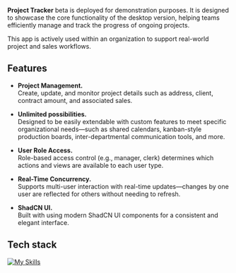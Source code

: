 <p><b>Project Tracker</b> beta is deployed for demonstration purposes. It is designed to showcase the core functionality of the desktop version, helping teams efficiently manage and track the progress of ongoing projects.</p> <p>This app is actively used within an organization to support real-world project and sales workflows.</p>

## Features
- **Project Management.**<br>
Create, update, and monitor project details such as address, client, contract amount, and associated sales. 

- **Unlimited possibilities.**<br>
 Designed to be easily extendable with custom features to meet specific organizational needs—such as shared calendars, kanban-style production boards, inter-departmental communication tools, and more.

- **User Role Access.**<br>
Role-based access control (e.g., manager, clerk) determines which actions and views are available to each user type.

- **Real-Time Concurrency.** <br>
Supports multi-user interaction with real-time updates—changes by one user are reflected for others without needing to refresh.

- **ShadCN UI.**<br>
Built with using modern ShadCN UI components for a consistent and elegant interface.

## Tech stack
[![My Skills](https://skillicons.dev/icons?i=react,vite,ts,html,css,supabase)](https://skillicons.dev)

